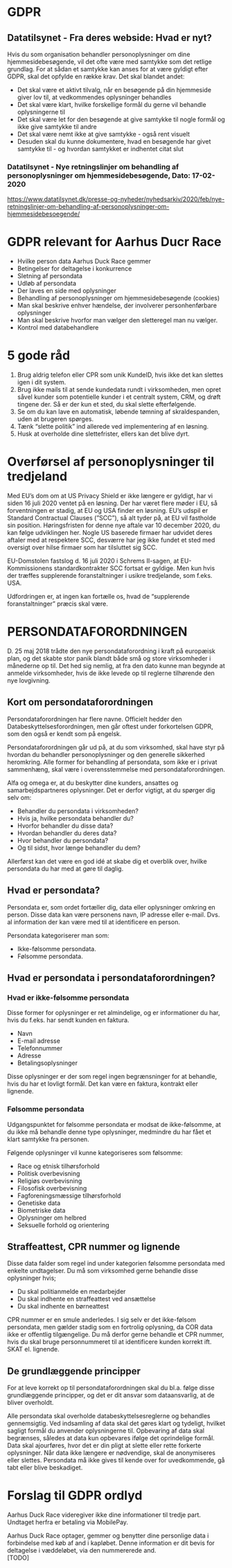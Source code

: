 # GDPR
## Datatilsynet - Fra deres webside: Hvad er nyt?
Hvis du som organisation behandler personoplysninger om dine hjemmesidebesøgende, vil det ofte være med samtykke som det retlige grundlag. For at sådan et samtykke kan anses for at være gyldigt efter GDPR, skal det opfylde en række krav. Det skal blandet andet:

* Det skal være et aktivt tilvalg, når en besøgende på din hjemmeside giver lov til, at vedkommendes oplysninger behandles
* Det skal være klart, hvilke forskellige formål du gerne vil behandle oplysningerne til
* Det skal være let for den besøgende at give samtykke til nogle formål og ikke give samtykke til andre
* Det skal være nemt ikke at give samtykke - også rent visuelt
* Desuden skal du kunne dokumentere, hvad en besøgende har givet samtykke til - og hvordan samtykket er indhentet
citat slut

### Datatilsynet - Nye retningslinjer om behandling af personoplysninger om hjemmesidebesøgende, Dato: 17-02-2020
https://www.datatilsynet.dk/presse-og-nyheder/nyhedsarkiv/2020/feb/nye-retningslinjer-om-behandling-af-personoplysninger-om-hjemmesidebesoegende/


# GDPR relevant for Aarhus Ducr Race
* Hvilke person data Aarhus Duck Race gemmer
* Betingelser for deltagelse i konkurrence
* Sletning af persondata
* Udløb af persondata
* Der laves en side med oplysninger
* Behandling af personoplysninger om hjemmesidebesøgende (cookies)
* Man skal beskrive enhver hændelse, der involverer personhenførbare oplysninger
* Man skal beskrive hvorfor man vælger den sletteregel man nu vælger.
* Kontrol med databehandlere

# 5 gode råd
1. Brug aldrig telefon eller CPR som unik KundeID, hvis ikke det kan slettes igen i dit system.
2. Brug ikke mails til at sende kundedata rundt i virksomheden, men opret såvel kunder som potentielle kunder i et centralt system, CRM, og drøft tingene der. Så er der kun et sted, du skal slette efterfølgende.
3. Se om du kan lave en automatisk, løbende tømning af skraldespanden, uden at brugeren spørges.
4. Tænk “slette politik” ind allerede ved implementering af en løsning.
5. Husk at overholde dine slettefrister, ellers kan det blive dyrt.

# Overførsel af personoplysninger til tredjeland
Med EU’s dom om at US Privacy Shield er ikke længere er gyldigt, har vi siden 16 juli 2020 ventet på en løsning. Der har været flere møder i EU, så forventningen er stadig, at EU og USA finder en løsning. EU’s udspil er Standard Contractual Clauses (”SCC”), så alt tyder på, at EU vil fastholde sin position. Høringsfristen for denne nye aftale var 10 december 2020, du kan følge udviklingen her. Nogle US baserede firmaer har udvidet deres aftaler med at respektere SCC, desværre har jeg ikke fundet et sted med oversigt over hilse firmaer som har tilsluttet sig SCC.

EU-Domstolen fastslog d. 16 juli 2020 i Schrems II-sagen, at EU-Kommissionens standardkontrakter SCC fortsat er gyldige. Men kun hvis der træffes supplerende foranstaltninger i usikre tredjelande, som f.eks. USA.

Udfordringen er, at ingen kan fortælle os, hvad de “supplerende foranstaltninger” præcis skal være.

# PERSONDATAFORORDNINGEN
D. 25 maj 2018 trådte den nye persondataforordning i kraft på europæisk plan, og det skabte stor panik blandt både små og store virksomheder i månederne op til. Det hed sig nemlig, at fra den dato kunne man begynde at anmelde virksomheder, hvis de ikke levede op til reglerne tilhørende den nye lovgivning.  

## Kort om persondataforordningen
Persondataforordningen har flere navne. Officielt hedder den Databeskyttelsesforordningen, men går oftest under forkortelsen GDPR, som den også er kendt som på engelsk. 

Persondataforordningen går ud på, at du som virksomhed, skal have styr på hvordan du behandler personoplysninger og den generelle sikkerhed heromkring. Alle former for behandling af persondata, som ikke er i privat sammenhæng, skal være i overensstemmelse med persondataforordningen.

Alfa og omega er, at du beskytter dine kunders, ansattes og samarbejdspartneres oplysninger. Det er derfor vigtigt, at du spørger dig selv om:

* Behandler du persondata i virksomheden?
* Hvis ja, hvilke persondata behandler du?
* Hvorfor behandler du disse data?
* Hvordan behandler du deres data?
* Hvor behandler du persondata?
* Og til sidst, hvor længe behandler du dem?

Allerførst kan det være en god idé at skabe dig et overblik over, hvilke persondata du har med at gøre til daglig.

## Hvad er persondata?
Persondata er, som ordet fortæller dig, data eller oplysninger omkring en person. Disse data kan være personens navn, IP adresse eller e-mail. Dvs. al information der kan være med til at identificere en person.

Persondata kategoriserer man som:
* Ikke-følsomme persondata.
* Følsomme persondata.

## Hvad er persondata i persondataforordningen?
### Hvad er ikke-følsomme persondata
Disse former for oplysninger er ret almindelige, og er informationer du har, hvis du f.eks. har sendt kunden en faktura.

* Navn
* E-mail adresse
* Telefonnummer
* Adresse
* Betalingsoplysninger

Disse oplysninger er der som regel ingen begrænsninger for at behandle, hvis du har et lovligt formål. Det kan være en faktura, kontrakt eller lignende.

### Følsomme persondata
Udgangspunktet for følsomme persondata er modsat de ikke-følsomme, at du ikke må behandle denne type oplysninger, medmindre du har fået et klart samtykke fra personen.

Følgende oplysninger vil kunne kategoriseres som følsomme:

* Race og etnisk tilhørsforhold
* Politisk overbevisning
* Religiøs overbevisning
* Filosofisk overbevisning
* Fagforeningsmæssige tilhørsforhold
* Genetiske data
* Biometriske data
* Oplysninger om helbred
* Seksuelle forhold og orientering

## Straffeattest, CPR nummer og lignende
Disse data falder som regel ind under kategorien følsomme persondata med enkelte undtagelser. Du må som virksomhed gerne behandle disse oplysninger hvis;

* Du skal politianmelde en medarbejder
* Du skal indhente en straffeattest ved ansættelse
* Du skal indhente en børneattest

CPR nummer er en smule anderledes. I sig selv er det ikke-følsom persondata, men gælder stadig som en fortrolig oplysning, da COR data ikke er offentlig tilgængelige. Du må derfor gerne behandle et CPR nummer, hvis du skal bruge personnummeret til at identificere kunden korrekt ift. SKAT el. lignende.

## De grundlæggende principper
For at leve korrekt op til persondataforordningen skal du bl.a. følge disse grundlæggende principper, og det er dit ansvar som dataansvarlig, at de bliver overholdt.

Alle persondata skal overholde databeskyttelsesreglerne og behandles gennemsigtig.
Ved indsamling af data skal det gøres klart og tydeligt, hvilket sagligt formål du anvender oplysningerne til. 
Opbevaring af data skal begrænses, således at data kun opbevares ifølge det oprindelige formål.
Data skal ajourføres, hvor det er din pligt at slette eller rette forkerte oplysninger.
Når data ikke længere er nødvendige, skal de anonymiseres eller slettes.
Persondata må ikke gives til kende over for uvedkommende, gå tabt eller blive beskadiget.

# Forslag til GDPR ordlyd

Aarhus Duck Race videregiver ikke dine informationer til tredje part. Undtaget herfra er betaling via MobilePay.

Aarhus Duck Race optager, gemmer og benytter dine personlige data i forbindelse med køb af and i kapløbet. Denne information er dit bevis for deltagelse i væddeløbet, via den nummererede and.<br />
[TODO]
